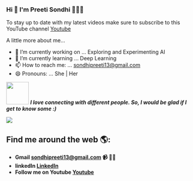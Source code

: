 ### Hi 👋 I'm Preeti Sondhi 👩🏾‍💻

To stay up to date with my latest videos make sure to subscribe to this YouTube channel <a href="https://www.youtube.com/channel/UCE5MkQ1WJirFaNAKe01ncQQ?">Youtube</a>

A little more about me...  

- 🔭 I’m currently working on ... Exploring and Experimenting AI
- 🌱 I’m currently learning ... Deep Learning
- 📫 How to reach me: ... sondhipreeti13@gmail.com
- 😄 Pronouns: ... She | Her


<img src="https://media.giphy.com/media/LnQjpWaON8nhr21vNW/giphy.gif" width="60"> <em><b>I love connecting with different people. So, I would be glad if I get to know some :)</em>
<p><img src = "https://media.giphy.com/media/10LKovKon8DENq/giphy.gif"></p>

## Find me around the web 🌎:
- Gmail    sondhipreeti13@gmail.com 📹 ✍🏾
- linkedIn <a href="https://www.linkedin.com/in/preeti-sondhi-963b5649/"> LinkedIn</a> 
- Follow me on Youtube  <a href="https://www.youtube.com/channel/UCE5MkQ1WJirFaNAKe01ncQQ?">Youtube</a> 

